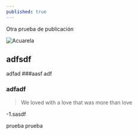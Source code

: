 ```yaml
---
published: true
---
```

Otra prueba de publicación

![Acuarela]({{site.baseurl}}/http://rafacomino.tk/images/proyectos/acuarelas/1.jpg)

## adfsdf
adfad
###aasf
adf
### adfadf

> We loved with a love that was more than love

-1.sasdf

prueba prueba
